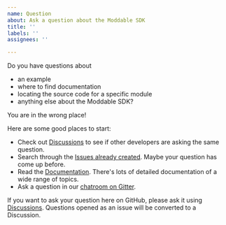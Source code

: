 ```yaml
---
name: Question
about: Ask a question about the Moddable SDK
title: ''
labels: ''
assignees: ''

---
```


Do you have questions about

- an example
- where to find documentation
- locating the source code for a specific module
- anything else about the Moddable SDK?

You are in the wrong place!

Here are some good places to start:

- Check out [Discussions](https://github.com/Moddable-OpenSource/moddable/discussions) to see if other developers are asking the same question. 
- Search through the [Issues already created](https://github.com/Moddable-OpenSource/moddable/issues?q=is%3Aissue+). Maybe your question has come up before.
- Read the [Documentation](https://github.com/Moddable-OpenSource/moddable/tree/public/documentation#moddable-sdk--documentation-overview). There's lots of detailed documentation of a wide range of topics.
- Ask a question in our [chatroom on Gitter](https://gitter.im/embedded-javascript/moddable).

If you want to ask your question here on GitHub, please ask it using [Discussions](https://github.com/Moddable-OpenSource/moddable/discussions). Questions opened as an issue will be converted to a Discussion.
